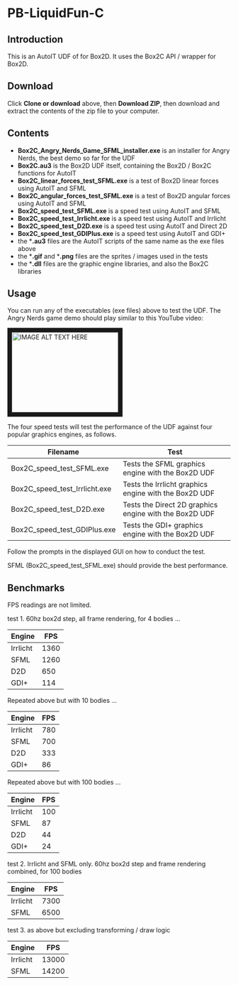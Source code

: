 # PB-LiquidFun-C

## Introduction

This is an AutoIT UDF of for Box2D.  It uses the Box2C API / wrapper for Box2D.


## Download

Click **Clone or download** above, then **Download ZIP**, then download and extract the contents of the zip file to your computer.

## Contents

- **Box2C_Angry_Nerds_Game_SFML_installer.exe** is an installer for Angry Nerds, the best demo so far for the UDF
- **Box2C.au3** is the Box2D UDF itself, containing the Box2D / Box2C functions for AutoIT
- **Box2C_linear_forces_test_SFML.exe** is a test of Box2D linear forces using AutoIT and SFML
- **Box2C_angular_forces_test_SFML.exe** is a test of Box2D angular forces using AutoIT and SFML
- **Box2C_speed_test_SFML.exe** is a speed test using AutoIT and SFML
- **Box2C_speed_test_Irrlicht.exe** is a speed test using AutoIT and Irrlicht
- **Box2C_speed_test_D2D.exe** is a speed test using AutoIT and Direct 2D
- **Box2C_speed_test_GDIPlus.exe** is a speed test using AutoIT and GDI+
- the ***.au3** files are the AutoIT scripts of the same name as the exe files above
- the ***.gif** and ***.png** files are the sprites / images used in the tests
- the ***.dll** files are the graphic engine libraries, and also the Box2C libraries

## Usage

You can run any of the executables (exe files) above to test the UDF. The Angry Nerds game demo should play similar to this YouTube video:

<a href="http://www.youtube.com/watch?feature=player_embedded&v=h5QH1O63Wik
" target="_blank"><img src="http://img.youtube.com/vi/h5QH1O63Wik/0.jpg" 
alt="IMAGE ALT TEXT HERE" width="240" height="180" border="10" /></a>

The four speed tests will test the performance of the UDF against four popular graphics engines, as follows.

Filename | Test
-------- | ----
Box2C_speed_test_SFML.exe | Tests the SFML graphics engine with the Box2D UDF
Box2C_speed_test_Irrlicht.exe | Tests the Irrlicht graphics engine with the Box2D UDF
Box2C_speed_test_D2D.exe | Tests the Direct 2D graphics engine with the Box2D UDF
Box2C_speed_test_GDIPlus.exe | Tests the GDI+ graphics engine with the Box2D UDF

Follow the prompts in the displayed GUI on how to conduct the test.

SFML (Box2C_speed_test_SFML.exe) should provide the best performance.

## Benchmarks

FPS readings are not limited.

test 1. 60hz box2d step, all frame rendering, for 4 bodies ...

Engine | FPS
------ | ---
Irrlicht | 1360
SFML | 1260
D2D | 650
GDI+ | 114

Repeated above but with 10 bodies ...

Engine | FPS
------ | ---
Irrlicht | 780
SFML | 700
D2D | 333
GDI+ | 86

Repeated above but with 100 bodies ...

Engine | FPS
------ | ---
Irrlicht | 100
SFML | 87
D2D | 44
GDI+ | 24

test 2. Irrlicht and SFML only. 60hz box2d step and frame rendering combined, for 100 bodies

Engine | FPS
------ | ---
Irrlicht | 7300
SFML | 6500

test 3. as above but excluding transforming / draw logic

Engine | FPS
------ | ---
Irrlicht | 13000
SFML | 14200

